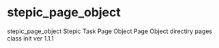 # stepic_page_object
stepic_page_object
Stepic Task Page Object
Page Object directiry pages class init ver 1.1.1